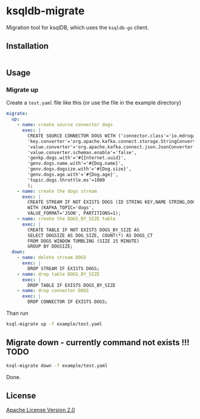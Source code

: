 # ksqldb-migrate

Migration tool for ksqlDB, which uses the `ksqldb-go` client.

## Installation

```bash

```

## Usage

### Migrate up

Create a `test.yaml` file like this (or use the file in the example directory)

```yaml
migrate:
  up:
    - name: create source connector dogs
      exec: |
        CREATE SOURCE CONNECTOR DOGS WITH ('connector.class'='io.mdrogalis.voluble.VolubleSourceConnector', \
        'key.converter'='org.apache.kafka.connect.storage.StringConverter',
        'value.converter'='org.apache.kafka.connect.json.JsonConverter',
        'value.converter.schemas.enable'='false',
        'genkp.dogs.with'='#{Internet.uuid}',
        'genv.dogs.name.with'='#{Dog.name}',
        'genv.dogs.dogsize.with'='#{Dog.size}',
        'genv.dogs.age.with'='#{Dog.age}',
        'topic.dogs.throttle.ms'=1000 
        );
    - name: create the dogs stream
      exec: |
        CREATE STREAM IF NOT EXISTS DOGS (ID STRING KEY,NAME STRING,DOGSIZE STRING, AGE STRING) 
        WITH (KAFKA_TOPIC='dogs', 
        VALUE_FORMAT='JSON', PARTITIONS=1);
    - name: create the DOGS_BY_SIZE table
      exec: |
        CREATE TABLE IF NOT EXISTS DOGS_BY_SIZE AS 
        SELECT DOGSIZE AS DOG_SIZE, COUNT(*) AS DOGS_CT 
        FROM DOGS WINDOW TUMBLING (SIZE 15 MINUTE) 
        GROUP BY DOGSIZE;
  down:
    - name: delete stream DOGS
      exec: |
        DROP STREAM IF EXISTS DOGS;
    - name: drop table DOGS_BY_SIZE
      exec: |
        DROP TABLE IF EXISTS DOGS_BY_SIZE
    - name: drop connector DOGS
      exec: |
        DROP CONNECTOR IF EXISTS DOGS;
```

Than run

```bash
ksql-migrate up -f example/test.yaml
```

## Migrate down - currently command not exists !!! TODO

```bash
ksql-migrate down -f example/test.yaml
```

Done.

## License

[Apache License Version 2.0](LICENSE)
